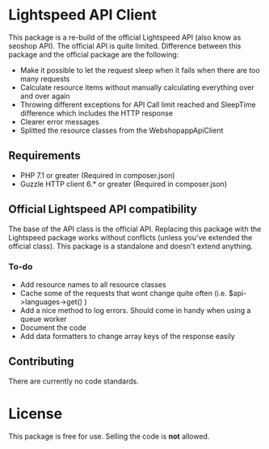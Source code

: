 # Lightspeed API Client
This package is a re-build of the official Lightspeed API (also know as seoshop API). The official API is quite limited. Difference between this package and the official package are the following:

- Make it possible to let the request sleep when it fails when there are too many requests
- Calculate resource items without manually calculating everything over and over again
- Throwing different exceptions for API Call limit reached and SleepTime difference which includes the HTTP response
- Clearer error messages
- Splitted the resource classes from the WebshopappApiClient

## Requirements
- PHP 7.1 or greater (Required in composer.json)
- Guzzle HTTP client 6.* or greater (Required in composer.json)

## Official Lightspeed API compatibility
The base of the API class is the official API. Replacing this package with the Lightspeed package works without conflicts (unless you've extended the official class). This package is a standalone and doesn't extend anything.

### To-do
- Add resource names to all resource classes
- Cache some of the requests that wont change quite often (i.e. $api->languages->get() )
- Add a nice method to log errors. Should come in handy when using a queue worker
- Document the code
- Add data formatters to change array keys of the response easily

## Contributing
There are currently no code standards.

# License
This package is free for use. Selling the code is **not** allowed.